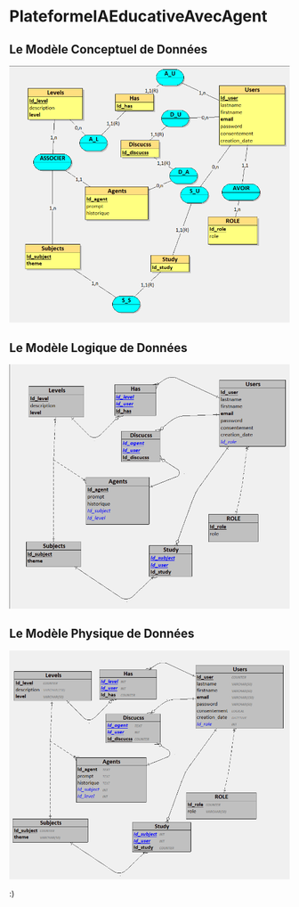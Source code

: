 # PlateformeIAEducativeAvecAgent

## Le Modèle Conceptuel de Données
![Texte alternatif](./public/images/MCD.png)

## Le Modèle Logique de Données
![Texte alternatif](./public/images/MLD.png)

## Le Modèle Physique de Données
![Texte alternatif](./public/images/MPD.png)

:)